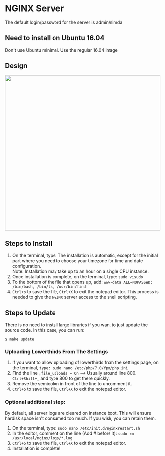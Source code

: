 # NGINX Server

The default login/password for the server is admin/nimda

## Need to install on Ubuntu 16.04

Don't use Ubuntu minimal. Use the regular 16.04 image

## Design

<img src="https://github.com/user-attachments/assets/0d913222-c192-42c4-b611-a5fa3d319eb0" align="center" width="500" >

## Steps to Install

1. On the terminal, type:
   The installation is automatic, except for the initial part where you need to choose your timezone for time and date configuration.  
    Note: Installation may take up to an hour on a single CPU instance.
1. Once installation is complete, on the terminal, type: `sudo visudo`
1. To the bottom of the file that opens up, add: `www-data ALL=NOPASSWD: /bin/bash, /bin/ls, /usr/bin/find`
1. `Ctrl+o` to save the file, `Ctrl+X` to exit the notepad editor. This process is needed to give the `NGINX` server access to the shell scripting.

## Steps to Update

There is no need to install large libraries if you want to just update the source code. In this case, you can run:

```sh
$ make update
```

### Uploading Lowerthirds From The Settings

1. If you want to allow uploading of lowerthirds from the settings page, on the terminal, `type: sudo nano /etc/php/7.0/fpm/php.ini`
1. Find the line `;file_uploads = On` –> Usually around line 800. `Ctrl+Shift+_` and type 800 to get there quickly.
1. Remove the semicolon in front of the line to uncomment it.
1. `Ctrl+o` to save the file, `Ctrl+X` to exit the notepad editor.

### Optional additional step:

By default, all server logs are cleared on instance boot. This will ensure hardisk space isn't consumed too much. If you wish, you can retain them.

1. On the terminal, type: `sudo nano /etc/init.d/nginxrestart.sh`
1. In the editor, comment on the line (Add # before it): `sudo rm /usr/local/nginx/logs/*.log`
1. `Ctrl+o` to save the file, `Ctrl+X` to exit the notepad editor.
1. Installation is complete!
